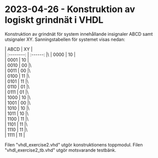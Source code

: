 # 2023-04-26 - Konstruktion av logiskt grindnät i VHDL

Konstruktion av grindnät för system innehållande insignaler ABCD samt utsignaler XY. 
Sanningstabellen för systemet visas nedan:

|    ABCD    |    XY    |\
| :--------: | :------: |\ 
|    0000    |    10    |\
|    0001    |    10    |\
|    0010    |    00    |\     
|    0011    |    00    |\    
|    0100    |    11    |\   
|    0101    |    11    |\     
|    0110    |    01    |\      
|    0111    |    01    |\      
|    1000    |    10    |\     
|    1001    |    00    |\     
|    1010    |    10    |\     
|    1011    |    10    |\     
|    1100    |    11    |\     
|    1101    |    11    |\     
|    1110    |    11    |\  
|    1111    |    11    |  

Filen "vhdl_exercise2.vhd" utgör konstruktionens toppmodul.
Filen "vhdl_exercise2_tb.vhd" utgör motsvarande testbänk.